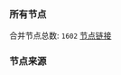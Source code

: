 ### 所有节点
合并节点总数: `1602`
[节点链接](https://raw.githubusercontent.com/rzhy1/11/master/sub/sub_merge_base64.txt)

### 节点来源